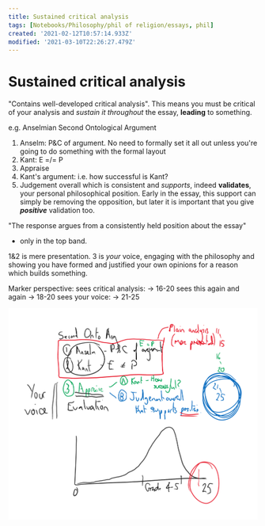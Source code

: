 ```yaml
---
title: Sustained critical analysis
tags: [Notebooks/Philosophy/phil of religion/essays, phil]
created: '2021-02-12T10:57:14.933Z'
modified: '2021-03-10T22:26:27.479Z'
---
```


# Sustained critical analysis
"Contains well-developed critical analysis". This means you must be critical of your analysis and *sustain it throughout* the essay, **leading** to something.

e.g. Anselmian Second Ontological Argument
1. Anselm: P&C of argument. No need to formally set it all out unless you're going to do something with the formal layout
2. Kant: E =/= P
3. Appraise
  1. Kant's argument: i.e. how successful is Kant?
  2. Judgement overall which is consistent and *supports*, indeed **validates**, your personal philosophical position. Early in the essay, this support can simply be removing the opposition, but later it is important that you give ***positive*** validation too.

"The response argues from a consistently held position about the essay"
- only in the top band.

1&2 is mere presentation. 3 is *your* voice, engaging with the philosophy and showing you have formed and justified your own opinions for a reason which builds something.

Marker perspective:
sees critical analysis: -> 16-20
sees  this again and again -> 18-20
sees your voice: -> 21-25

![whiteboard](../attachments/Whiteboard.png)
